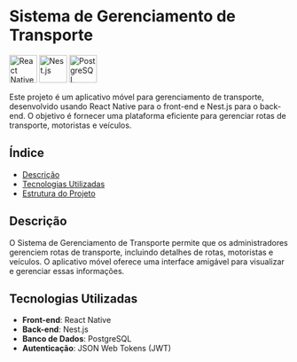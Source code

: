 # Sistema de Gerenciamento de Transporte

<img src="https://reactnative.dev/img/header_logo.svg" alt="React Native" width="50"/> <img src="https://docs.nestjs.com/assets/logo-small.svg" alt="Nest.js" width="50"/> <img src="https://www.postgresql.org/media/img/about/press/elephant.png" alt="PostgreSQL" width="50"/>

Este projeto é um aplicativo móvel para gerenciamento de transporte, desenvolvido usando React Native para o front-end e Nest.js para o back-end. O objetivo é fornecer uma plataforma eficiente para gerenciar rotas de transporte, motoristas e veículos.

## Índice
- [Descrição](#descrição)
- [Tecnologias Utilizadas](#tecnologias-utilizadas)
- [Estrutura do Projeto](#estrutura-do-projeto)

## Descrição
O Sistema de Gerenciamento de Transporte permite que os administradores gerenciem rotas de transporte, incluindo detalhes de rotas, motoristas e veículos. O aplicativo móvel oferece uma interface amigável para visualizar e gerenciar essas informações.

## Tecnologias Utilizadas
- **Front-end**: React Native
- **Back-end**: Nest.js
- **Banco de Dados**: PostgreSQL
- **Autenticação**: JSON Web Tokens (JWT)
